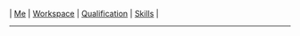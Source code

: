 | [Me](About/Me.md) | [Workspace](About/Workspace.md) | [Qualification](Qualification.md) | [Skills](Skills.md) |

__________________________________________________________________________________________________________________

